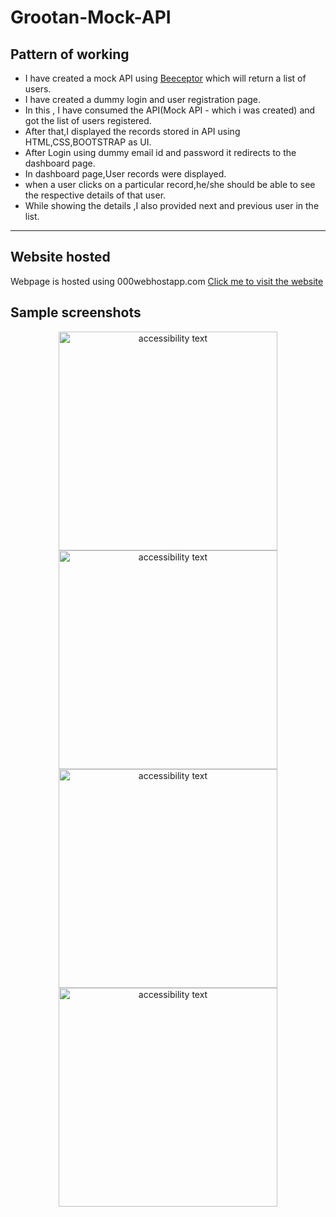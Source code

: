 # Grootan-Mock-API

## Pattern of working
* I have created a mock API using <a href="https://beeceptor.com">Beeceptor</a> which will return a list of users.
* I have created a dummy login and user registration page.
* In this , I have consumed the API(Mock API - which i was created) and got the list of users registered.
* After that,I displayed the records stored in API using HTML,CSS,BOOTSTRAP as UI.
* After Login using dummy email id and password it redirects to the dashboard page.
* In dashboard page,User records were displayed.
* when a user clicks on a particular record,he/she should be able to see the respective details of that user.
* While showing the details ,I also provided next and previous user in the list.

<hr> 

## Website hosted

Webpage is hosted using 000webhostapp.com <a href="https://ramgrootanusers.000webhostapp.com/index.html">Click me to visit the website</a>

## Sample screenshots
<p align="center">
  <img src="https://github.com/Ramalingasamy012/Grootan-Mock-API/blob/main/grrot1.PNG" width="350" alt="accessibility text">
   <img src="https://github.com/Ramalingasamy012/Grootan-Mock-API/blob/main/Groot2.PNG" width="350" alt="accessibility text">
    <img src="https://github.com/Ramalingasamy012/Grootan-Mock-API/blob/main/Groot3.PNG" width="350" alt="accessibility text">
    <img src="https://github.com/Ramalingasamy012/Grootan-Mock-API/blob/main/groot4.PNG" width="350" alt="accessibility text">
</p>
